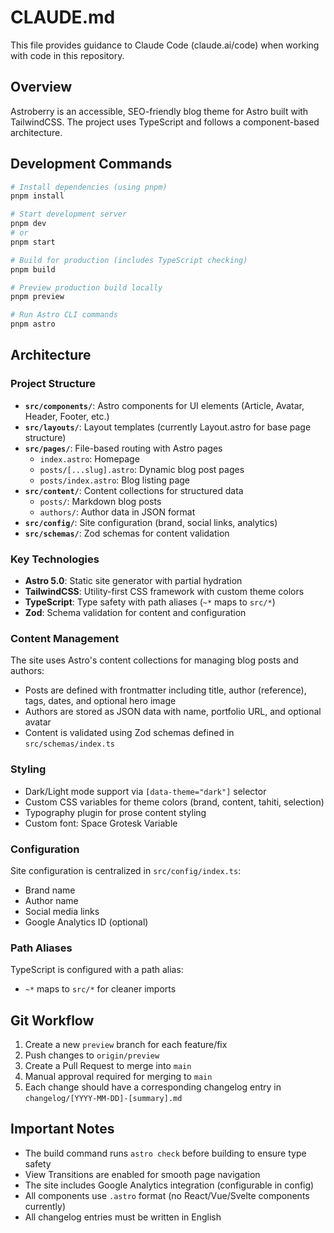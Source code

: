 # CLAUDE.md

This file provides guidance to Claude Code (claude.ai/code) when working with code in this repository.

## Overview

Astroberry is an accessible, SEO-friendly blog theme for Astro built with TailwindCSS. The project uses TypeScript and follows a component-based architecture.

## Development Commands

```bash
# Install dependencies (using pnpm)
pnpm install

# Start development server
pnpm dev
# or
pnpm start

# Build for production (includes TypeScript checking)
pnpm build

# Preview production build locally
pnpm preview

# Run Astro CLI commands
pnpm astro
```

## Architecture

### Project Structure

- **`src/components/`**: Astro components for UI elements (Article, Avatar, Header, Footer, etc.)
- **`src/layouts/`**: Layout templates (currently Layout.astro for base page structure)
- **`src/pages/`**: File-based routing with Astro pages
  - `index.astro`: Homepage
  - `posts/[...slug].astro`: Dynamic blog post pages
  - `posts/index.astro`: Blog listing page
- **`src/content/`**: Content collections for structured data
  - `posts/`: Markdown blog posts
  - `authors/`: Author data in JSON format
- **`src/config/`**: Site configuration (brand, social links, analytics)
- **`src/schemas/`**: Zod schemas for content validation

### Key Technologies

- **Astro 5.0**: Static site generator with partial hydration
- **TailwindCSS**: Utility-first CSS framework with custom theme colors
- **TypeScript**: Type safety with path aliases (`~*` maps to `src/*`)
- **Zod**: Schema validation for content and configuration

### Content Management

The site uses Astro's content collections for managing blog posts and authors:

- Posts are defined with frontmatter including title, author (reference), tags, dates, and optional hero image
- Authors are stored as JSON data with name, portfolio URL, and optional avatar
- Content is validated using Zod schemas defined in `src/schemas/index.ts`

### Styling

- Dark/Light mode support via `[data-theme="dark"]` selector
- Custom CSS variables for theme colors (brand, content, tahiti, selection)
- Typography plugin for prose content styling
- Custom font: Space Grotesk Variable

### Configuration

Site configuration is centralized in `src/config/index.ts`:
- Brand name
- Author name
- Social media links
- Google Analytics ID (optional)

### Path Aliases

TypeScript is configured with a path alias:
- `~*` maps to `src/*` for cleaner imports

## Git Workflow

1. Create a new `preview` branch for each feature/fix
2. Push changes to `origin/preview`
3. Create a Pull Request to merge into `main`
4. Manual approval required for merging to `main`
5. Each change should have a corresponding changelog entry in `changelog/[YYYY-MM-DD]-[summary].md`

## Important Notes

- The build command runs `astro check` before building to ensure type safety
- View Transitions are enabled for smooth page navigation
- The site includes Google Analytics integration (configurable in config)
- All components use `.astro` format (no React/Vue/Svelte components currently)
- All changelog entries must be written in English